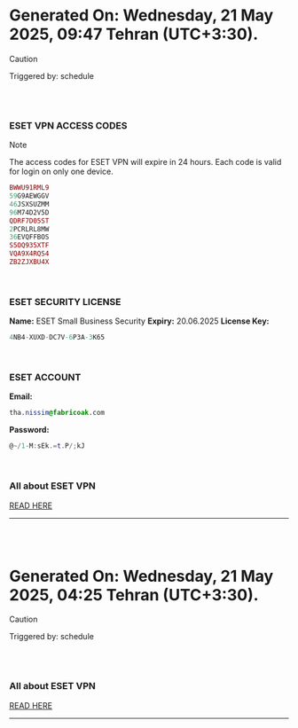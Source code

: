 # Generated On: Wednesday, 21 May 2025, 09:47 Tehran (UTC+3:30).

> [!CAUTION]
> Triggered by: schedule

<br><br>

### ESET VPN ACCESS CODES

> [!NOTE]
> The access codes for ESET VPN will expire in 24 hours.
> Each code is valid for login on only one device.

```ruby
BWWU91RML9
59G9AEWGGV
46JSXSUZMM
96M74D2V5D
QDRF7D05ST
2PCRLRL8MW
36EVQFFBOS
S5OQ935XTF
VQA9X4RQS4
ZB2ZJXBU4X
```

<br>

### ESET SECURITY LICENSE

**Name:** ESET Small Business Security
**Expiry:** 20.06.2025
**License Key:**

```POV-Ray SDL
4NB4-XUXD-DC7V-6P3A-3K65
```

<br>

### ESET ACCOUNT

**Email:**

```CSS
tha.nissim@fabricoak.com
```

**Password:**

```POV-Ray SDL
@~/1-M:sEk.=t.P/;kJ
```

<br>

### All about ESET VPN

[READ HERE](https://t.me/F_NiREvil/2113)

---

<br><br>

# Generated On: Wednesday, 21 May 2025, 04:25 Tehran (UTC+3:30).

> [!CAUTION]
> Triggered by: schedule

<br><br>

### All about ESET VPN

[READ HERE](https://t.me/F_NiREvil/2113)

---

<br><br>

